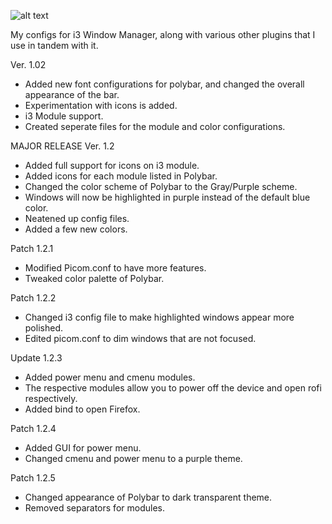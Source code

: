 ![alt text](https://github.com/AlephKnot2599/Cambrian-OS-1.2.4/blob/main/Screenshots/C-OS7.png?raw=true)

My configs for i3 Window Manager, along with various other plugins that I use in tandem with it.

Ver. 1.02
- Added new font configurations for polybar, and changed the overall appearance of the bar.
- Experimentation with icons is added.
- i3 Module support.
- Created seperate files for the module and color configurations.

MAJOR RELEASE Ver. 1.2
- Added full support for icons on i3 module.
- Added icons for each module listed in Polybar.
- Changed the color scheme of Polybar to the Gray/Purple scheme.
- Windows will now be highlighted in purple instead of the default blue color.
- Neatened up config files.
- Added a few new colors.

Patch 1.2.1
- Modified Picom.conf to have more features.
- Tweaked color palette of Polybar.

Patch 1.2.2
- Changed i3 config file to make highlighted windows appear more polished.
- Edited picom.conf to dim windows that are not focused.

Update 1.2.3
- Added power menu and cmenu modules.
- The respective modules allow you to power off the device and open rofi respectively.
- Added bind to open Firefox.

Patch 1.2.4
- Added GUI for power menu.
- Changed cmenu and power menu to a purple theme.

Patch 1.2.5
- Changed appearance of Polybar to dark transparent theme.
- Removed separators for modules.
